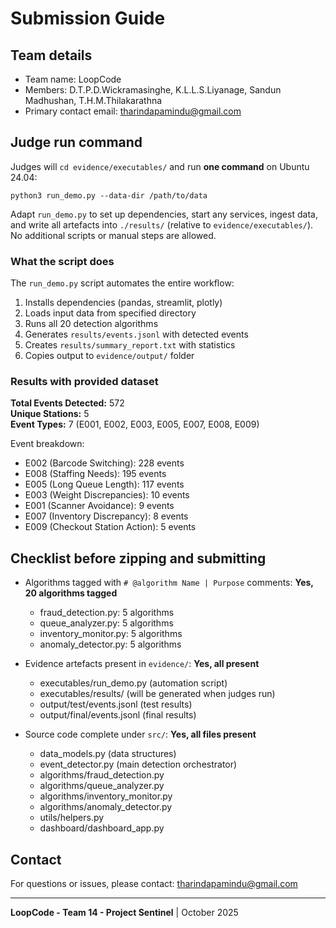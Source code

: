 # Submission Guide

## Team details

- Team name: LoopCode
- Members: D.T.P.D.Wickramasinghe, K.L.L.S.Liyanage, Sandun Madhushan, T.H.M.Thilakarathna
- Primary contact email: tharindapamindu@gmail.com

## Judge run command

Judges will `cd evidence/executables/` and run **one command** on Ubuntu 24.04:

```
python3 run_demo.py --data-dir /path/to/data
```

Adapt `run_demo.py` to set up dependencies, start any services, ingest data, and write all artefacts into `./results/` (relative to `evidence/executables/`). No additional scripts or manual steps are allowed.

### What the script does

The `run_demo.py` script automates the entire workflow:

1. Installs dependencies (pandas, streamlit, plotly)
2. Loads input data from specified directory
3. Runs all 20 detection algorithms
4. Generates `results/events.jsonl` with detected events
5. Creates `results/summary_report.txt` with statistics
6. Copies output to `evidence/output/` folder

### Results with provided dataset

**Total Events Detected:** 572  
**Unique Stations:** 5  
**Event Types:** 7 (E001, E002, E003, E005, E007, E008, E009)

Event breakdown:

- E002 (Barcode Switching): 228 events
- E008 (Staffing Needs): 195 events
- E005 (Long Queue Length): 117 events
- E003 (Weight Discrepancies): 10 events
- E001 (Scanner Avoidance): 9 events
- E007 (Inventory Discrepancy): 8 events
- E009 (Checkout Station Action): 5 events

## Checklist before zipping and submitting

- Algorithms tagged with `# @algorithm Name | Purpose` comments: **Yes, 20 algorithms tagged**

  - fraud_detection.py: 5 algorithms
  - queue_analyzer.py: 5 algorithms
  - inventory_monitor.py: 5 algorithms
  - anomaly_detector.py: 5 algorithms

- Evidence artefacts present in `evidence/`: **Yes, all present**

  - executables/run_demo.py (automation script)
  - executables/results/ (will be generated when judges run)
  - output/test/events.jsonl (test results)
  - output/final/events.jsonl (final results)

- Source code complete under `src/`: **Yes, all files present**
  - data_models.py (data structures)
  - event_detector.py (main detection orchestrator)
  - algorithms/fraud_detection.py
  - algorithms/queue_analyzer.py
  - algorithms/inventory_monitor.py
  - algorithms/anomaly_detector.py
  - utils/helpers.py
  - dashboard/dashboard_app.py

## Contact

For questions or issues, please contact: tharindapamindu@gmail.com

---

**LoopCode - Team 14 - Project Sentinel** | October 2025
